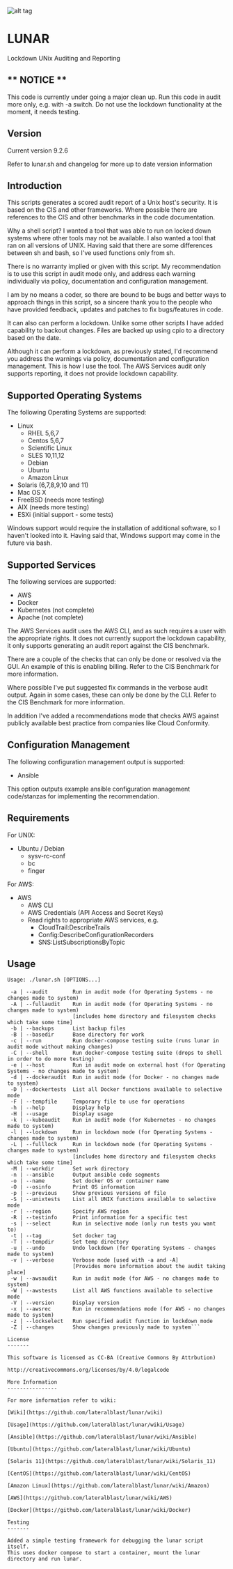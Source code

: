 ![alt tag](https://raw.githubusercontent.com/lateralblast/lunar/master/lunar.png)

LUNAR
=====

Lockdown UNix Auditing and Reporting

** NOTICE **
------------

This code is currently under going a major clean up.
Run this code in audit more only, e.g. with -a switch.
Do not use the lockdown functionality at the moment, it needs testing.

Version
-------

Current version 9.2.6

Refer to lunar.sh and changelog for more up to date version information

Introduction
------------

This scripts generates a scored audit report of a Unix host's security.
It is based on the CIS and other frameworks. Where possible there are
references to the CIS and other benchmarks in the code documentation.

Why a shell script? I wanted a tool that was able to run on locked down systems
where other tools may not be available. I also wanted a tool that ran on all
versions of UNIX. Having said that there are some differences between sh and
bash, so I've used functions only from sh.

There is no warranty implied or given with this script. My recommendation
is to use this script in audit mode only, and address each warning individually
via policy, documentation and configuration management. 

I am by no means a coder, so there are bound to be bugs and better ways to
approach things in this script, so a sincere thank you to the people who have 
provided feedback, updates and patches to fix bugs/features in code.

It can also can perform a lockdown. Unlike some other scripts I have added
capability to backout changes. Files are backed up using cpio to a directory
based on the date.

Although it can perform a lockdown, as previously stated, I'd recommend you 
address the warnings via policy, documentation and configuration management.
This is how I use the tool. The AWS Services audit only supports reporting,
it does not provide lockdown capability.

Supported Operating Systems
---------------------------

The following Operating Systems are supported:

- Linux
  - RHEL 5,6,7
  - Centos 5,6,7
  - Scientific Linux
  - SLES 10,11,12
  - Debian
  - Ubuntu
  - Amazon Linux
- Solaris (6,7,8,9,10 and 11)
- Mac OS X
- FreeBSD (needs more testing)
- AIX (needs more testing)
- ESXi (initial support - some tests)

Windows support would require the installation of additional software, so I haven't looked into it.
Having said that, Windows support may come in the future via bash.

Supported Services
------------------

The following services are supported:

- AWS
- Docker
- Kubernetes (not complete)
- Apache (not complete)

The AWS Services audit uses the AWS CLI, and as such requires a user with the
appropriate rights. It does not currently support the lockdown capability,
it only supports generating an audit report against the CIS benchmark.

There are a couple of the checks that can only be done or resolved via the GUI.
An example of this is enabling billing. Refer to the CIS Benchmark for more information.

Where possible I've put suggested fix commands in the verbose audit output.
Again in some cases, these can only be done by the CLI. Refer to the CIS
Benchmark for more information.

In addition I've added a recommendations mode that checks AWS against publicly
available best practice from companies like Cloud Conformity.

Configuration Management
------------------------

The following configuration management output is supported:

- Ansible

This option outputs example ansible configuration management code/stanzas
for implementing the recommendation.

Requirements
------------

For UNIX:

- Ubuntu / Debian
  - sysv-rc-conf
  - bc
  - finger

For AWS:

- AWS 
  - AWS CLI
  - AWS Credentials (API Access and Secret Keys)
  - Read rights to appropriate AWS services, e.g. 
    - CloudTrail:DescribeTrails
    - Config:DescribeConfigurationRecorders
    - SNS:ListSubscriptionsByTopic

Usage
-----

```
Usage: ./lunar.sh [OPTIONS...]

 -a | --audit        Run in audit mode (for Operating Systems - no changes made to system)
 -A | --fullaudit    Run in audit mode (for Operating Systems - no changes made to system)
                     [includes home directory and filesystem checks which take some time]
 -b | --backups      List backup files
 -B | --basedir      Base directory for work
 -c | --run          Run docker-compose testing suite (runs lunar in audit mode without making changes)
 -C | --shell        Run docker-compose testing suite (drops to shell in order to do more testing)
 -e | --host         Run in audit mode on external host (for Operating Systems - no changes made to system)
 -d | --dockeraudit  Run in audit mode (for Docker - no changes made to system)
 -D | --dockertests  List all Docker functions available to selective mode
 -F | --tempfile     Temporary file to use for operations
 -h | --help         Display help
 -H | --usage        Display usage
 -k | --kubeaudit    Run in audit mode (for Kubernetes - no changes made to system)
 -l | --lockdown     Run in lockdown mode (for Operating Systems - changes made to system)
 -L | --fulllock     Run in lockdown mode (for Operating Systems - changes made to system)
                     [includes home directory and filesystem checks which take some time]
 -M | --workdir      Set work directory
 -n | --ansible      Output ansible code segments
 -o | --name         Set docker OS or container name
 -O | --osinfo       Print OS information
 -p | --previous     Show previous versions of file
 -S | --unixtests    List all UNIX functions available to selective mode
 -r | --region       Specify AWS region
 -R | --testinfo     Print information for a specific test
 -s | --select       Run in selective mode (only run tests you want to)
 -t | --tag          Set docker tag
 -T | --tempdir      Set temp directory
 -u | --undo         Undo lockdown (for Operating Systems - changes made to system)
 -v | --verbose      Verbose mode [used with -a and -A]
                     [Provides more information about the audit taking place]
 -w | --awsaudit     Run in audit mode (for AWS - no changes made to system)
 -W | --awstests     List all AWS functions available to selective mode
 -V | --version      Display version
 -x | --awsrec       Run in recommendations mode (for AWS - no changes made to system)
 -z | --lockselect   Run specified audit function in lockdown mode
 -Z | --changes      Show changes previously made to system```

License
-------

This software is licensed as CC-BA (Creative Commons By Attrbution)

http://creativecommons.org/licenses/by/4.0/legalcode

More Information
----------------

For more information refer to wiki:

[Wiki](https://github.com/lateralblast/lunar/wiki)

[Usage](https://github.com/lateralblast/lunar/wiki/Usage)

[Ansible](https://github.com/lateralblast/lunar/wiki/Ansible)

[Ubuntu](https://github.com/lateralblast/lunar/wiki/Ubuntu)

[Solaris 11](https://github.com/lateralblast/lunar/wiki/Solaris_11)

[CentOS](https://github.com/lateralblast/lunar/wiki/CentOS)

[Amazon Linux](https://github.com/lateralblast/lunar/wiki/Amazon)

[AWS](https://github.com/lateralblast/lunar/wiki/AWS)

[Docker](https://github.com/lateralblast/lunar/wiki/Docker)

Testing
-------

Added a simple testing framework for debugging the lunar script itself. 
This uses docker compose to start a container, mount the lunar directory and run lunar.
